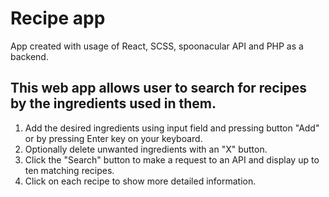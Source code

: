 # Recipe app

App created with usage of React, SCSS, spoonacular API and PHP as a backend.

## This web app allows user to search for recipes by the ingredients used in them. 

1. Add the desired ingredients using input field and pressing button "Add" or by pressing Enter key on your keyboard.
2. Optionally delete unwanted ingredients with an "X" button.
3. Click the "Search" button to make a request to an API and display up to ten matching recipes.
4. Click on each recipe to show more detailed information.
